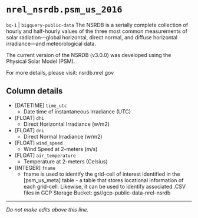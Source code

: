 # `nrel_nsrdb.psm_us_2016`
`bq-1` | `bigquery-public-data`
The NSRDB is a serially complete collection of hourly and half-hourly values of the three most common measurements of solar radiation—global horizontal, direct normal, and diffuse horizontal irradiance—and meteorological data. 

The current version of the NSRDB (v3.0.0) was developed using the Physical Solar Model (PSM).

For more details, please visit: nsrdb.nrel.gov

## Column details
* [DATETIME]  `time_utc`
  - Date time of instantaneous irradiance (UTC)
* [FLOAT]     `dhi`
  - Direct Horizontal Irradiance (w/m2)
* [FLOAT]     `dni`
  - Direct Normal Irradiance (w/m2)
* [FLOAT]     `wind_speed`
  - Wind Speed at 2-meters (m/s)
* [FLOAT]     `air_temperature`
  - Temperature at 2-meters (Celsius)
* [INTEGER]   `fname`
  - fname is used to identify the grid-cell of interest identified in the [psm_us_meta] table - a table that stores locational information of each grid-cell. Likewise, it can be used to identify associated .CSV files in GCP Storage Bucket: gs//gcp-public-data-nrel-nsrdb

-------------------------------------------------------------------------------
*Do not make edits above this line.*
